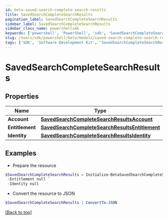 ```yaml
---
id: beta-saved-search-complete-search-results
title: SavedSearchCompleteSearchResults
pagination_label: SavedSearchCompleteSearchResults
sidebar_label: SavedSearchCompleteSearchResults
sidebar_class_name: powershellsdk
keywords: ['powershell', 'PowerShell', 'sdk', 'SavedSearchCompleteSearchResults', 'BetaSavedSearchCompleteSearchResults'] 
slug: /tools/sdk/powershell/beta/models/saved-search-complete-search-results
tags: ['SDK', 'Software Development Kit', 'SavedSearchCompleteSearchResults', 'BetaSavedSearchCompleteSearchResults']
---
```



# SavedSearchCompleteSearchResults

## Properties

Name | Type | Description | Notes
------------ | ------------- | ------------- | -------------
**Account** | [**SavedSearchCompleteSearchResultsAccount**](saved-search-complete-search-results-account) |  | [optional] 
**Entitlement** | [**SavedSearchCompleteSearchResultsEntitlement**](saved-search-complete-search-results-entitlement) |  | [optional] 
**Identity** | [**SavedSearchCompleteSearchResultsIdentity**](saved-search-complete-search-results-identity) |  | [optional] 

## Examples

- Prepare the resource
```powershell
$SavedSearchCompleteSearchResults = Initialize-BetaSavedSearchCompleteSearchResults  -Account null `
 -Entitlement null `
 -Identity null
```

- Convert the resource to JSON
```powershell
$SavedSearchCompleteSearchResults | ConvertTo-JSON
```


[[Back to top]](#) 

